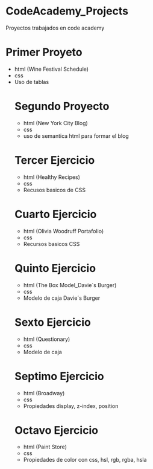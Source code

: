 # CodeAcademy_Projects
Proyectos trabajados en code academy


Primer Proyeto
============== 

- html (Wine Festival Schedule)
- css
- Uso de tablas <table>

Segundo Proyecto
================

- html (New York City Blog)
- css
- uso de semantica html para formar el blog

Tercer Ejercicio
================

- html (Healthy Recipes)
- css
- Recusos basicos de CSS

Cuarto Ejercicio
================

- html (Olivia Woodruff Portafolio)
- css
- Recursos basicos CSS

Quinto Ejercicio
================

- html  (The Box Model_Davie´s Burger)
- css
- Modelo de caja Davie´s Burger

Sexto Ejercicio
===============

- html (Questionary)
- css
- Modelo de caja 

Septimo Ejercicio
=================

- html (Broadway)
- css
- Propiedades display, z-index, position

Octavo Ejercicio
================

- html (Paint Store)
- css
- Propiedades de color con css, hsl, rgb, rgba, hsla
